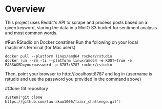 # Overview
This project uses Reddit's API to scrape and process posts based on a given keyword, storing the data in a MinIO S3 bucket for sentiment analysis and most common words. 

#Run RStudio on Docker conatiner
Run the following on your local machine's terminal (for Mac users).
```
docker pull --platform linux/amd64 rocker/rstudio
docker run --rm -ti --platform linux/amd64 -e ROOT=true -e PASSWORD=yourpassword -p 8787:8787 rocker/rstudio
```
Then, point your browser to http://localhost:8787 and log in (username is rstudio and use the password you provided in the command above)

#Clone Git repository
```
system('git clone https://github.com/laurakuo1006/faasr_challenge.git')
```


